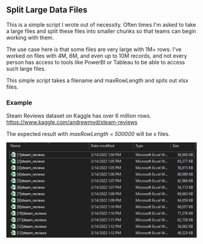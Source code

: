 ## Split Large Data Files
This is a simple script I wrote out of necessity. Often times I'm asked to take a large files and split these files into smaller chunks so that teams can begin working with them.

The use case here is that some files are very large with 1M+ rows. I've worked on files with 4M, 6M, and even up to 10M records, and not every person has access to tools like PowerBI or Tableau to be able to access such large files.

This simple script takes a filename and maxRowLength and spits out xlsx files.

### Example
Steam Reviews dataset on Kaggle has over 6 million rows. 
https://www.kaggle.com/andrewmvd/steam-reviews

The expected result with *maxRowLength = 500000* will be x files.

![What is this](output.png)

